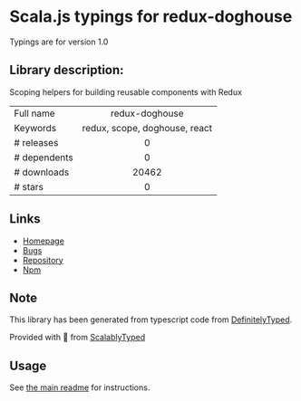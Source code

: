 
# Scala.js typings for redux-doghouse

Typings are for version 1.0

## Library description:
Scoping helpers for building reusable components with Redux

|                    |                 |
| ------------------ | :-------------: |
| Full name          | redux-doghouse |
| Keywords           | redux, scope, doghouse, react |
| # releases         | 0 |
| # dependents       | 0 |
| # downloads        | 20462 |
| # stars            | 0 |

## Links
- [Homepage](https://github.com/DataDog/redux-doghouse#readme)
- [Bugs](https://github.com/DataDog/redux-doghouse/issues)
- [Repository](https://github.com/DataDog/redux-doghouse)
- [Npm](https://www.npmjs.com/package/redux-doghouse)
    


## Note
This library has been generated from typescript code from [DefinitelyTyped](https://definitelytyped.org).

Provided with :purple_heart: from [ScalablyTyped](https://github.com/oyvindberg/ScalablyTyped)

## Usage
See [the main readme](../../readme.md) for instructions.


